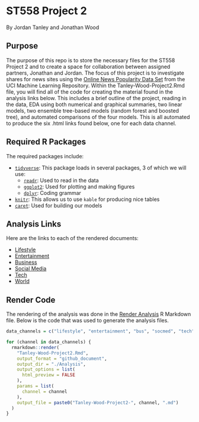 # ST558 Project 2
By Jordan Tanley and Jonathan Wood

## Purpose

The purpose of this repo is to store the necessary files for the ST558 Project 2 and to create a space for collaboration between assigned partners, Jonathan and Jordan. The focus of this project is to investigate shares for news sites using the [Online News Popularity Data Set](https://archive.ics.uci.edu/ml/datasets/Online+News+Popularity) from the UCI Machine Learning Repository.  Within the Tanley-Wood-Project2.Rmd file, you will find all of the code for creating the material found in the analysis links below. This includes a brief outline of the project, reading in the data, EDA using both numerical and graphical summaries, two linear models, two ensemble tree-based models (random forest and boosted tree), and automated comparisons of the four models. This is all automated to produce the six .html links found below, one for each data channel. 

## Required R Packages

The required packages include:

* [`tidyverse`](https://www.tidyverse.org/): This package loads in several packages, 3 of which we will use:  
  - [`readr`](https://readr.tidyverse.org/): Used to read in the data  
  - [`ggplot2`](https://ggplot2.tidyverse.org/): Used for plotting and making figures
  - [`dplyr`](https://dplyr.tidyverse.org/): Coding grammar
* [`knitr`](https://yihui.org/knitr/): This allows us to use `kable` for producing nice tables  
* [`caret`](https://topepo.github.io/caret/): Used for building our models  



## Analysis Links

Here are the links to each of the rendered documents:

* [Lifestyle](https://jetanley.github.io/Tanley-Wood-Project2/Analysis/Tanley-Wood-Project2-lifestyle)  
* [Entertainment](https://jetanley.github.io/Tanley-Wood-Project2/Analysis/Tanley-Wood-Project2-entertainment)  
* [Business](https://jetanley.github.io/Tanley-Wood-Project2/Analysis/Tanley-Wood-Project2-bus)  
* [Social Media](https://jetanley.github.io/Tanley-Wood-Project2/Analysis/Tanley-Wood-Project2-socmed)
* [Tech](https://jetanley.github.io/Tanley-Wood-Project2/Analysis/Tanley-Wood-Project2-tech)
* [World](https://jetanley.github.io/Tanley-Wood-Project2/Analysis/Tanley-Wood-Project2-world)

## Render Code

The rendering of the analysis was done in the [Render Analysis](https://github.com/jetanley/Tanley-Wood-Project2/blob/main/RenderAnalysis.Rmd) R Markdown file. Below is the code that was used to generate the analysis files.

```r
data_channels = c("lifestyle", "entertainment", "bus", "socmed", "tech", "world")

for (channel in data_channels) {
  rmarkdown::render(
    "Tanley-Wood-Project2.Rmd",
    output_format = "github_document",
    output_dir = "./Analysis",
    output_options = list(
      html_preview = FALSE
    ),
    params = list(
      channel = channel
    ),
    output_file = paste0("Tanley-Wood-Project2-", channel, ".md")
  )
}
```